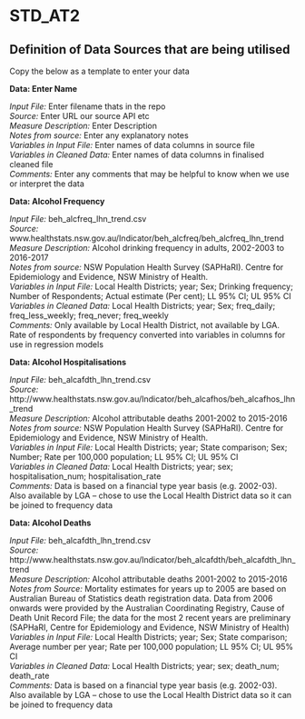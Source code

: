 # STD_AT2
## Definition of Data Sources that are being utilised

Copy the below as a template to enter your data
<p><B>Data: Enter Name</B> </p>
<p><i>Input File:</i> Enter filename thats in the repo </br>
<i>Source:</i> Enter URL our source API etc <br>
<i>Measure Description:</i> Enter Description <br>
<i>Notes from source:</i> Enter any explanatory notes <br>
<i>Variables in Input File:</i> Enter names of data columns in source file <br>
<i>Variables in Cleaned Data:</i> Enter names of data columns in finalised cleaned file <br>
<i>Comments:</i> Enter any comments that may be helpful to know when we use or interpret the data</p>

<p><B>Data: Alcohol Frequency</B> </p>
<p><i>Input File:</i> beh_alcfreq_lhn_trend.csv </br>
<i>Source:</i> www.healthstats.nsw.gov.au/Indicator/beh_alcfreq/beh_alcfreq_lhn_trend <br>
<i>Measure Description:</i> Alcohol drinking frequency in adults, 2002-2003 to 2016-2017 <br>
<i>Notes from source:</i> NSW Population Health Survey (SAPHaRI). Centre for Epidemiology and Evidence, NSW Ministry of Health. <br>
<i>Variables in Input File:</i> Local Health Districts; year; Sex; Drinking frequency; Number of Respondents; Actual estimate (Per cent); LL 95% CI; UL 95% CI <br>
<i>Variables in Cleaned Data:</i> Local Health Districts; year; Sex; freq_daily; freq_less_weekly; freq_never; freq_weekly <br>
<i>Comments:</i> Only available by Local Health District, not available by LGA. Rate of respondents by frequency converted into variables in columns for use in regression models </p>

<p><B>Data: Alcohol Hospitalisations </B> </p>
<p><i>Input File:</i> beh_alcafdth_lhn_trend.csv </br>
<i>Source:</i> http://www.healthstats.nsw.gov.au/Indicator/beh_alcafhos/beh_alcafhos_lhn_trend </br>
<i>Measure Description:</i> Alcohol attributable deaths 2001-2002 to 2015-2016 </br>
<i>Notes from source:</i> NSW Population Health Survey (SAPHaRI). Centre for Epidemiology and Evidence, NSW Ministry of Health. </br>
<i>Variables in Input File:</i> Local Health Districts; year; State comparison; Sex; Number; Rate per 100,000 population; LL 95% CI; UL 95% CI </br>
<i>Variables in Cleaned Data:</i> Local Health Districts; year; sex; hospitalisation_num; hospitalisation_rate </br>
<i>Comments:</i> Data is based on a financial type year basis (e.g. 2002-03).  Also available by LGA – chose to use the Local Health District data so it can be joined to frequency data </p>

<p><B>Data: Alcohol Deaths</B> </p>
<p><i>Input File:</i> beh_alcafdth_lhn_trend.csv </br>
<i>Source:</i> http://www.healthstats.nsw.gov.au/Indicator/beh_alcafdth/beh_alcafdth_lhn_trend  </br>
<i>Measure Description:</i> Alcohol attributable deaths 2001-2002 to 2015-2016  </br>
<i>Notes from Source:</i> Mortality estimates for years up to 2005 are based on Australian Bureau of Statistics death registration data. Data from 2006 onwards were provided by the Australian Coordinating Registry, Cause of Death Unit Record File; the data for the most 2 recent years are preliminary (SAPHaRI, Centre for Epidemiology and Evidence, NSW Ministry of Health)  </br>
<i>Variables in Input File:</i> Local Health Districts; year; Sex; State comparison; Average number per year; Rate per 100,000 population; LL 95% CI; UL 95% CI  </br>
<i>Variables in Cleaned Data:</i> Local Health Districts; year; sex; death_num; death_rate  </br>
<i>Comments:</i> Data is based on a financial type year basis (e.g. 2002-03).  Also available by LGA – chose to use the Local Health District data so it can be joined to frequency data  </p>

